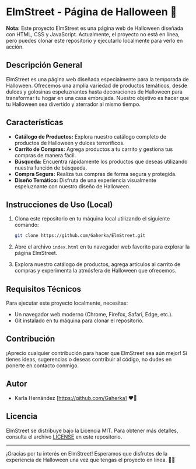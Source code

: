 # ElmStreet - Página de Halloween 🎃

**Nota:** Este proyecto ElmStreet es una página web de Halloween diseñada con HTML, CSS y JavaScript. Actualmente, el proyecto no está en línea, pero puedes clonar este repositorio y ejecutarlo localmente para verlo en acción.

## Descripción General

ElmStreet es una página web diseñada especialmente para la temporada de Halloween. Ofrecemos una amplia variedad de productos temáticos, desde dulces y golosinas espeluznantes hasta decoraciones de Halloween para transformar tu hogar en una casa embrujada. Nuestro objetivo es hacer que tu Halloween sea divertido y aterrador al mismo tiempo.

## Características

- **Catálogo de Productos:** Explora nuestro catálogo completo de productos de Halloween y dulces terroríficos.
- **Carrito de Compras:** Agrega productos a tu carrito y gestiona tus compras de manera fácil.
- **Búsqueda:** Encuentra rápidamente los productos que deseas utilizando nuestra función de búsqueda.
- **Compra Segura:** Realiza tus compras de forma segura y protegida.
- **Diseño Temático:** Disfruta de una experiencia visualmente espeluznante con nuestro diseño de Halloween.

## Instrucciones de Uso (Local)

1. Clona este repositorio en tu máquina local utilizando el siguiente comando:

   ```bash
   git clone https://github.com/Gaherka/ElmStreet.git
   ```

2. Abre el archivo `index.html` en tu navegador web favorito para explorar la página ElmStreet.

3. Explora nuestro catálogo de productos, agrega artículos al carrito de compras y experimenta la atmósfera de Halloween que ofrecemos.

## Requisitos Técnicos

Para ejecutar este proyecto localmente, necesitas:

- Un navegador web moderno (Chrome, Firefox, Safari, Edge, etc.).
- Git instalado en tu máquina para clonar el repositorio.

## Contribución

¡Aprecio cualquier contribución para hacer que ElmStreet sea aún mejor! Si tienes ideas, sugerencias o deseas contribuir al código, no dudes en ponerte en contacto conmigo.

## Autor

- Karla Hernández [https://github.com/Gaherka] ❤️🎃

## Licencia

ElmStreet se distribuye bajo la Licencia MIT. Para obtener más detalles, consulta el archivo [LICENSE](LICENSE) en este repositorio.

---

¡Gracias por tu interés en ElmStreet! Esperamos que disfrutes de la experiencia de Halloween una vez que tengas el proyecto en línea. 🎃👻
